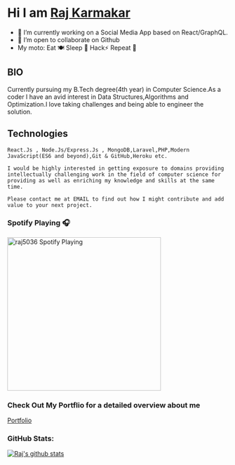 # Hi I am [Raj Karmakar](https://github.com/raj5036)

- 🔭 I’m currently working on a Social Media App based on React/GraphQL.
- 👯 I’m open to collaborate on Github
-  My moto: Eat 🍽  Sleep 🛌  Hack⚡  Repeat 🔁

## BIO

   Currently pursuing my B.Tech degree(4th year) in Computer Science.As a coder I have an avid interest in Data Structures,Algorithms and Optimization.I love taking challenges and being able to engineer the solution.

## Technologies
    React.Js , Node.Js/Express.Js , MongoDB,Laravel,PHP,Modern JavaScript(ES6 and beyond),Git & GitHub,Heroku etc.

    I would be highly interested in getting exposure to domains providing intellectually challenging work in the field of computer science for providing as well as enriching my knowledge and skills at the same time.

    Please contact me at EMAIL to find out how I might contribute and add value to your next project.
    
### Spotify Playing 🎧

[<img src="https://now-playing-raj.vercel.app/api/spotify-playing" alt="raj5036 Spotify Playing" width="350" />](https://open.spotify.com/user/31rjwzx3kt4fc7uw5cotgj5qmydm)

### Check Out My Portflio for a detailed overview about me
[Portfolio](https://raj5036.github.io/portfolio/dist/)

### GitHub Stats:

<!--<[![trophy](https://github-profile-trophy.vercel.app/?username=raj5036&theme=dracula)](https://github.com/ryo-ma/github-profile-trophy)-->
[![Raj's github stats](https://github-readme-stats.vercel.app/api?username=raj5036&hide=stars,issues)](https://github.com/anuraghazra/github-readme-stats)

 
